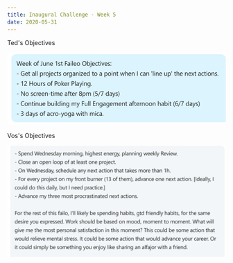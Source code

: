 ```yaml
---
title: Inaugural Challenge - Week 5
date: 2020-05-31
---
```


Ted's Objectives

![teds objectives](/assets/img/ted-week-5.png)

Vos's Objectives

![vos objectives](/assets/img/vos-week-5.png)
